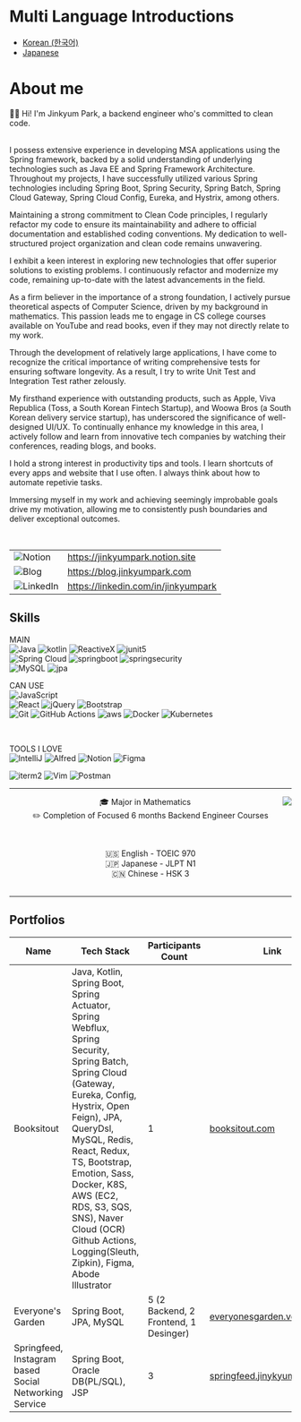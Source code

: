 # Multi Language Introductions
- [Korean (한국어)](https://github.com/jinkyumpark/jinkyumpark/blob/main/README-kr.md)
- [Japanese](https://github.com/jinkyumpark/jinkyumpark/blob/main/README-jp.md)

# About me
<p align="center">  
  
  🙋‍♂️ Hi! I'm Jinkyum Park, a backend engineer who's committed to clean code.
  <br/><br/>
  
  I possess extensive experience in developing MSA applications using the Spring framework, 
  backed by a solid understanding of underlying technologies such as Java EE and Spring Framework Architecture. 
  Throughout my projects, I have successfully utilized various Spring technologies 
  including Spring Boot, Spring Security, Spring Batch, Spring Cloud Gateway, Spring Cloud Config, Eureka, and Hystrix, among others.
  <br/>
  
  Maintaining a strong commitment to Clean Code principles, 
  I regularly refactor my code to ensure its maintainability and adhere to official documentation and established coding conventions. 
  My dedication to well-structured project organization and clean code remains unwavering.
  <br/>
  
  I exhibit a keen interest in exploring new technologies that offer superior solutions to existing problems. 
  I continuously refactor and modernize my code, remaining up-to-date with the latest advancements in the field.
  <br/>
  
  As a firm believer in the importance of a strong foundation, I actively pursue theoretical aspects of Computer Science, driven by my background in mathematics. 
  This passion leads me to engage in CS college courses available on YouTube and read books, even if they may not directly relate to my work.
  <br/>
  
  Through the development of relatively large applications, I have come to recognize the critical importance of writing comprehensive tests for ensuring software longevity. 
  As a result, I try to write Unit Test and Integration Test rather zelously.
  <br/>
  
  My firsthand experience with outstanding products, 
  such as Apple, Viva Republica (Toss, a South Korean Fintech Startup), and Woowa Bros (a South Korean delivery service startup), 
  has underscored the significance of well-designed UI/UX. 
  To continually enhance my knowledge in this area, I actively follow and learn from innovative tech companies by watching their conferences, reading blogs, and books.
  <br/>
  
  I hold a strong interest in productivity tips and tools.
  I learn shortcuts of every apps and website that I use often.
  I always think about how to automate repetivie tasks.
  <br/>
  
  Immersing myself in my work and achieving seemingly improbable goals drive my motivation, allowing me to consistently push boundaries and deliver exceptional outcomes.
</p>

<br/>

<div align="center">
  
| | |
| -- | -- |
| ![Notion](https://img.shields.io/badge/notion-%23000000?style=for-the-badge&logo=notion&logoColor=white&link=https://jinkyumpark.notion.site") | https://jinkyumpark.notion.site |
| ![Blog](https://img.shields.io/badge/Tistory-%23000000.svg?style=for-the-badge&logo=tistory&logoColor=white) | https://blog.jinkyumpark.com |
| ![LinkedIn](https://img.shields.io/badge/linkedin-%230077B5.svg?style=for-the-badge&logo=linkedin&logoColor=white) | https://linkedin.com/in/jinkyumpark |   
</div>

## Skills

MAIN<br/>
![Java](https://img.shields.io/badge/Java-ED8B00?style=for-the-badge&logo=java&logoColor=white)
![kotlin](https://img.shields.io/badge/Kotlin-0095D5?&style=for-the-badge&logo=kotlin&logoColor=white)
![ReactiveX](https://img.shields.io/badge/ReactiveX(Webflux)-B7178C?style=for-the-badge&logo=ReactiveX&logoColor=white)
![junit5](https://img.shields.io/badge/JUnit5-25A162?style=for-the-badge&logo=JUnit5&logoColor=white)
<br/>
![Spring Cloud](https://img.shields.io/badge/SpringCloud-%236DB33F.svg?style=for-the-badge&logo=spring&logoColor=white)
![springboot](https://img.shields.io/badge/Springboot-6DB33F?style=for-the-badge&logo=SpringBoot&logoColor=white)
![springsecurity](https://img.shields.io/badge/Spring_Security-6DB33F?style=for-the-badge&logo=Spring-Security&logoColor=white)
<br/>
![MySQL](https://img.shields.io/badge/MySQL-4479A1?style=for-the-badge&logo=MySQL&logoColor=white)
![jpa](https://img.shields.io/badge/JPA-%236DB33F.svg?style=for-the-badge&logo=spring&logoColor=white)
<br/>

CAN USE<br/>
![JavaScript](https://img.shields.io/badge/javascript-F7DF1E?style=for-the-badge&logo=javascript&logoColor=white)
<br/>
![React](https://img.shields.io/badge/React-007396?style=for-the-badge&logo=React&logoColor=white)
![jQuery](https://img.shields.io/badge/jQuery-0769AD?style=for-the-badge&logo=jQuery)
![Bootstrap](https://img.shields.io/badge/bootstrap-7952B3?style=for-the-badge&logo=bootstrap&logoColor=white)
<br/>
![Git](https://img.shields.io/badge/Git-F05032?style=for-the-badge&logo=Git&logoColor=white)
![GitHub Actions](https://img.shields.io/badge/github%20actions-%232671E5.svg?style=for-the-badge&logo=githubactions&logoColor=white)
![aws](https://img.shields.io/badge/Amazon_AWS-FF9900?style=for-the-badge&logo=amazonaws&logoColor=white)
![Docker](https://img.shields.io/badge/Docker-2496ED?style=for-the-badge&logo=Docker&logoColor=white)
![Kubernetes](https://img.shields.io/badge/kubernetes-%23326ce5.svg?style=for-the-badge&logo=kubernetes&logoColor=white)

<br/>

TOOLS I LOVE<br/>
![IntelliJ](https://img.shields.io/badge/IntelliJ-000000.svg?style=for-the-badge&logo=intellij-idea&logoColor=white)
![Alfred](https://img.shields.io/badge/alfred-%235C1F87.svg?style=for-the-badge&logo=alfred)
![Notion](https://img.shields.io/badge/Notion-%23000000.svg?style=for-the-badge&logo=notion&logoColor=white)
![Figma](https://img.shields.io/badge/figma-%23F24E1E.svg?style=for-the-badge&logo=figma&logoColor=white)

![iterm2](https://img.shields.io/badge/iterm2-%23000000?style=for-the-badge&logo=iterm2&logoColor=white)
![Vim](https://img.shields.io/badge/Vim-019733?style=for-the-badge&logo=Vim&logoColor=white)
![Postman](https://img.shields.io/badge/Postman-FF6C37?style=for-the-badge&logo=postman&logoColor=white)

<hr/>

<div align="center">
<img align="right" src="https://github-readme-stats-sigma-five.vercel.app/api/top-langs/?username=jinkyumpark&langs_count=8&layout=compact&theme=dracula"/>

🎓 Major in Mathematics
  <br/>
✏️ Completion of Focused 6 months Backend Engineer Courses
  <br/>
  
  <br/>
  
🇺🇸 English - TOEIC 970
  <br/>
🇯🇵 Japanese - JLPT N1
  <br/>
🇨🇳 Chinese - HSK 3
  <br/><br/>
</div>

<hr/>

## Portfolios

| Name | Tech Stack | Participants Count | Link |
| - | - | - | - |
| Booksitout | Java, Kotlin, Spring Boot, Spring Actuator, Spring Webflux, Spring Security, Spring Batch, Spring Cloud (Gateway, Eureka, Config, Hystrix, Open Feign), JPA, QueryDsl, MySQL, Redis, React, Redux, TS, Bootstrap, Emotion, Sass, Docker, K8S, AWS (EC2, RDS, S3, SQS, SNS), Naver Cloud (OCR) Github Actions, Logging(Sleuth, Zipkin), Figma, Abode Illustrator | 1 | [booksitout.com](https://booksitout.com) |
| Everyone's Garden | Spring Boot, JPA, MySQL | 5 (2 Backend, 2 Frontend, 1 Desinger) | [everyonesgarden.vercel.app](https://everyonesgarden.vercel.app) |
| Springfeed, Instagram based Social Networking Service | Spring Boot, Oracle DB(PL/SQL), JSP | 3 | [springfeed.jinykyumpark.com](http://springfeed.jinkyumpark.com) |
